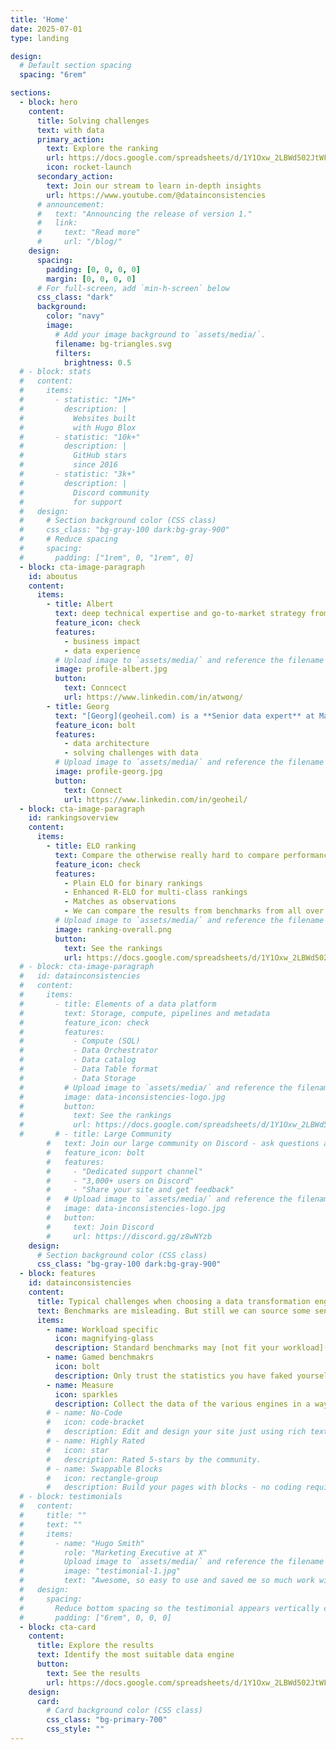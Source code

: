 ```yaml
---
title: 'Home'
date: 2025-07-01
type: landing

design:
  # Default section spacing
  spacing: "6rem"

sections:
  - block: hero
    content:
      title: Solving challenges
      text: with data
      primary_action:
        text: Explore the ranking
        url: https://docs.google.com/spreadsheets/d/1Y1Oxw_2LBWd502JtWFFyef2y5TvOyQMkq156cDrKJbA/edit?usp=sharing
        icon: rocket-launch
      secondary_action:
        text: Join our stream to learn in-depth insights
        url: https://www.youtube.com/@datainconsistencies
      # announcement:
      #   text: "Announcing the release of version 1."
      #   link:
      #     text: "Read more"
      #     url: "/blog/"
    design:
      spacing:
        padding: [0, 0, 0, 0]
        margin: [0, 0, 0, 0]
      # For full-screen, add `min-h-screen` below
      css_class: "dark"
      background:
        color: "navy"
        image:
          # Add your image background to `assets/media/`.
          filename: bg-triangles.svg
          filters:
            brightness: 0.5
  # - block: stats
  #   content:
  #     items:
  #       - statistic: "1M+"
  #         description: |
  #           Websites built  
  #           with Hugo Blox
  #       - statistic: "10k+"
  #         description: |
  #           GitHub stars  
  #           since 2016
  #       - statistic: "3k+"
  #         description: |
  #           Discord community  
  #           for support
  #   design:
  #     # Section background color (CSS class)
  #     css_class: "bg-gray-100 dark:bg-gray-900"
  #     # Reduce spacing
  #     spacing:
  #       padding: ["1rem", 0, "1rem", 0]
  - block: cta-image-paragraph
    id: aboutus
    content:
      items:
        - title: Albert
          text: deep technical expertise and go-to-market strategy from both sides of the software ecosystem. I’ve led and contributed in Sales Engineering and Developer Relations roles at high-growth startups and industry leaders
          feature_icon: check
          features:
            - business impact
            - data experience
          # Upload image to `assets/media/` and reference the filename here
          image: profile-albert.jpg
          button:
            text: Conncect
            url: https://www.linkedin.com/in/atwong/
        - title: Georg
          text: "[Georg](geoheil.com) is a **Senior data expert** at Magenta and a ML-ops engineer at ASCII. He is **solving challenges with data**. His interests include geospatial graphs and time series. Georg transitions the data platform of Magenta to the cloud and is handling large scale multi-modal ML-ops challenges at ASCII."
          feature_icon: bolt
          features:
            - data architecture
            - solving challenges with data
          # Upload image to `assets/media/` and reference the filename here
          image: profile-georg.jpg
          button:
            text: Connect
            url: https://www.linkedin.com/in/geoheil/
  - block: cta-image-paragraph
    id: rankingsoverview
    content:
      items:
        - title: ELO ranking
          text: Compare the otherwise really hard to compare performance
          feature_icon: check
          features:
            - Plain ELO for binary rankings
            - Enhanced R-ELO for multi-class rankings
            - Matches as observations
            - We can compare the results from benchmarks from all over the web
          # Upload image to `assets/media/` and reference the filename here
          image: ranking-overall.png
          button:
            text: See the rankings
            url: https://docs.google.com/spreadsheets/d/1Y1Oxw_2LBWd502JtWFFyef2y5TvOyQMkq156cDrKJbA/edit?usp=sharing
  # - block: cta-image-paragraph
  #   id: datainconsistencies
  #   content:
  #     items:
  #       - title: Elements of a data platform
  #         text: Storage, compute, pipelines and metadata
  #         feature_icon: check
  #         features:
  #           - Compute (SQL)
  #           - Data Orchestrator
  #           - Data catalog
  #           - Data Table format
  #           - Data Storage
  #         # Upload image to `assets/media/` and reference the filename here
  #         image: data-inconsistencies-logo.jpg
  #         button:
  #           text: See the rankings
  #           url: https://docs.google.com/spreadsheets/d/1Y1Oxw_2LBWd502JtWFFyef2y5TvOyQMkq156cDrKJbA/edit?usp=sharing
  #       # - title: Large Community
        #   text: Join our large community on Discord - ask questions and get live responses
        #   feature_icon: bolt
        #   features:
        #     - "Dedicated support channel"
        #     - "3,000+ users on Discord"
        #     - "Share your site and get feedback"
        #   # Upload image to `assets/media/` and reference the filename here
        #   image: data-inconsistencies-logo.jpg
        #   button:
        #     text: Join Discord
        #     url: https://discord.gg/z8wNYzb
    design:
      # Section background color (CSS class)
      css_class: "bg-gray-100 dark:bg-gray-900"
  - block: features
    id: datainconsistencies
    content:
      title: Typical challenges when choosing a data transformation engine
      text: Benchmarks are misleading. But still we can source some sensible insights from them. We are computing ELO scores to compare the various engines.
      items:
        - name: Workload specific
          icon: magnifying-glass
          description: Standard benchmarks may [not fit your workload](https://www.onehouse.ai/blog/measuring-etl-price-performance-on-cloud-data-platforms). Understand the concepts and usage patterns.
        - name: Gamed benchmakrs
          icon: bolt
          description: Only trust the statistics you have faked yourself - sometimes it can happen vendors are overly optimizing the benchmarks in their favor
        - name: Measure
          icon: sparkles
          description: Collect the data of the various engines in a way it can becompre comparable.
        # - name: No-Code
        #   icon: code-bracket
        #   description: Edit and design your site just using rich text (Markdown) and configurable YAML parameters.
        # - name: Highly Rated
        #   icon: star
        #   description: Rated 5-stars by the community.
        # - name: Swappable Blocks
        #   icon: rectangle-group
        #   description: Build your pages with blocks - no coding required!
  # - block: testimonials
  #   content:
  #     title: ""
  #     text: ""
  #     items:
  #       - name: "Hugo Smith"
  #         role: "Marketing Executive at X"
  #         Upload image to `assets/media/` and reference the filename here
  #         image: "testimonial-1.jpg"
  #         text: "Awesome, so easy to use and saved me so much work with the swappable pre-designed sections!"
  #   design:
  #     spacing:
  #       Reduce bottom spacing so the testimonial appears vertically centered between sections
  #       padding: ["6rem", 0, 0, 0]
  - block: cta-card
    content:
      title: Explore the results
      text: Identify the most suitable data engine
      button:
        text: See the results
        url: https://docs.google.com/spreadsheets/d/1Y1Oxw_2LBWd502JtWFFyef2y5TvOyQMkq156cDrKJbA/edit?usp=sharing
    design:
      card:
        # Card background color (CSS class)
        css_class: "bg-primary-700"
        css_style: ""
---
```

